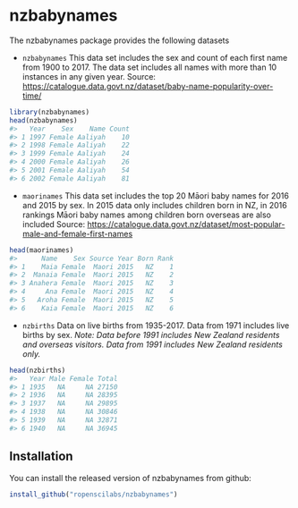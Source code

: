 
<!-- README.md is generated from README.Rmd. Please edit that file -->
nzbabynames
===========

The nzbabynames package provides the following datasets

-   `nzbabynames` This data set includes the sex and count of each first name from 1900 to 2017. The data set includes all names with more than 10 instances in any given year. Source: <https://catalogue.data.govt.nz/dataset/baby-name-popularity-over-time/>

``` r
library(nzbabynames)
head(nzbabynames)
#>   Year    Sex    Name Count
#> 1 1997 Female Aaliyah    10
#> 2 1998 Female Aaliyah    22
#> 3 1999 Female Aaliyah    24
#> 4 2000 Female Aaliyah    26
#> 5 2001 Female Aaliyah    54
#> 6 2002 Female Aaliyah    81
```

-   `maorinames` This data set includes the top 20 Māori baby names for 2016 and 2015 by sex. In 2015 data only includes children born in NZ, in 2016 rankings Māori baby names among children born overseas are also included Source: <https://catalogue.data.govt.nz/dataset/most-popular-male-and-female-first-names>

``` r
head(maorinames)
#>      Name    Sex Source Year Born Rank
#> 1    Maia Female  Maori 2015   NZ    1
#> 2  Manaia Female  Maori 2015   NZ    2
#> 3 Anahera Female  Maori 2015   NZ    3
#> 4     Ana Female  Maori 2015   NZ    4
#> 5   Aroha Female  Maori 2015   NZ    5
#> 6    Kaia Female  Maori 2015   NZ    6
```

-   `nzbirths` Data on live births from 1935-2017. Data from 1971 includes live births by sex. *Note: Data before 1991 includes New Zealand residents and overseas visitors. Data from 1991 includes New Zealand residents only.*

``` r
head(nzbirths)
#>   Year Male Female Total
#> 1 1935   NA     NA 27150
#> 2 1936   NA     NA 28395
#> 3 1937   NA     NA 29895
#> 4 1938   NA     NA 30846
#> 5 1939   NA     NA 32871
#> 6 1940   NA     NA 36945
```

Installation
------------

You can install the released version of nzbabynames from github:

``` r
install_github("ropenscilabs/nzbabynames")
```
